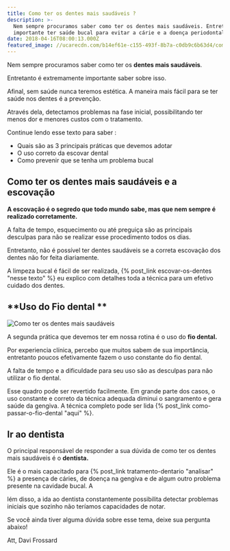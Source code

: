 ```yaml
---
title: Como ter os dentes mais saudáveis ?
description: >-
  Nem sempre procuramos saber como ter os dentes mais saudáveis. Entretanto, é
  importante ter saúde bucal para evitar a cárie e a doença periodontal.
date: 2018-04-16T08:00:13.000Z
featured_image: //ucarecdn.com/b14ef61e-c155-493f-8b7a-c0db9c6b63d4/como-ter-dentes-mais-saudáveis.jpg
---
```


Nem sempre procuramos saber como ter os **dentes mais saudáveis**. 

Entretanto é extremamente importante saber sobre isso. 

Afinal, sem saúde nunca teremos estética. A maneira mais fácil para se ter saúde nos dentes é a prevenção. 

Através dela, detectamos problemas na fase inicial, possibilitando ter menos dor e menores custos com o tratamento. 

Continue lendo esse texto para saber :

*   Quais são as 3 principais práticas que devemos adotar
*   O uso correto da escovar dental
*   Como prevenir que se tenha um problema bucal

**Como ter os dentes mais saudáveis e a escovação**
---------------------------------------------------

**A escovação é o segredo que todo mundo sabe, mas que nem sempre é realizado corretamente.** 

A falta de tempo, esquecimento ou até preguiça são as principais desculpas para não se realizar esse procedimento todos os dias. 

Entretanto, não é possível ter dentes saudáveis se a correta escovação dos dentes não for feita diariamente. 

A limpeza bucal é fácil de ser realizada, {% post_link escovar-os-dentes "nesse texto" %} eu explico com detalhes toda a técnica para um efetivo cuidado dos dentes.

**Uso do Fio dental **
----------------------

![Como ter os dentes mais saudáveis](//ucarecdn.com/871930ef-bab5-4734-ad8c-9a274d365e96/como-ter-dentes-mais-saudáveis-e-o-uso-do-fio-dental.jpg) 

A segunda prática que devemos ter em nossa rotina é o uso do **fio dental.** 

Por experiencia clínica, percebo que muitos sabem de sua importância, entretanto poucos efetivamente fazem o uso constante do fio dental. 

A falta de tempo e a dificuldade para seu uso são as desculpas para não utilizar o fio dental. 

Esse quadro pode ser revertido facilmente. Em grande parte dos casos, o uso constante e correto da técnica adequada diminui o sangramento e gera saúde da gengiva. A técnica completo pode ser lida {% post_link como-passar-o-fio-dental "aqui" %}.

**Ir ao dentista**
------------------

O principal responsável de responder a sua dúvida de como ter os dentes mais saudáveis é o **dentista.** 

Ele é o mais capacitado para {% post_link tratamento-dentario "analisar" %} a presença de cáries, de doença na gengiva e de algum outro problema presente na cavidade bucal. A

lém disso, a ida ao dentista constantemente possibilita detectar problemas iniciais que sozinho não teríamos capacidades de notar. 

Se você ainda tiver alguma dúvida sobre esse tema, deixe sua pergunta abaixo!

Att,
Davi Frossard

